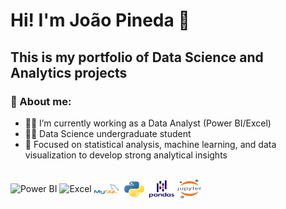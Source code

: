 # Hi! I'm João Pineda 👋

## This is my portfolio of Data Science and Analytics projects

### 📝 About me: 
- 👨‍💻 I’m currently working as a Data Analyst (Power BI/Excel)
- 👨‍🎓 Data Science undergraduate student
- 🎯 Focused on statistical analysis, machine learning, and data visualization to develop strong analytical insights

<div style="display: inline_block"><br>
  <img align="center" alt="Power BI" height="30" width="40" src="https://raw.githubusercontent.com/microsoft/PowerBI-Icons/refs/heads/main/SVG/Power-BI.svg">
  <img align="center" alt="Excel" height="30" width="40" src="https://github.com/sempostma/office365-icons/blob/master/svg/excel.svg">
  <img align="center" alt="SQL" height="30" width="40" src="https://raw.githubusercontent.com/devicons/devicon/refs/heads/master/icons/mysql/mysql-original-wordmark.svg">
  <img align="center" alt="Python" height="30" width="40" src="https://raw.githubusercontent.com/devicons/devicon/master/icons/python/python-original.svg">
  <img align="center" alt="Pandas" height="30" width="40" src="https://raw.githubusercontent.com/devicons/devicon/refs/heads/master/icons/pandas/pandas-original-wordmark.svg">
  <img align="center" alt="Jupyter" height="30" width="40" src="https://raw.githubusercontent.com/devicons/devicon/refs/heads/master/icons/jupyter/jupyter-original-wordmark.svg">
  

</div>
